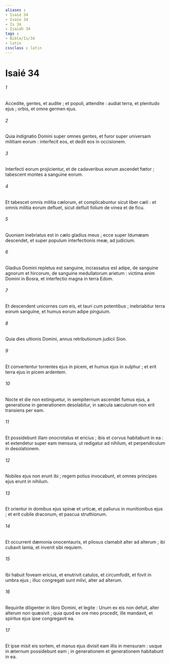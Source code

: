 ```yaml
---
aliases : 
- Isaié 34
- Isaïe 34
- Is 34
- Isaiah 34
tags : 
- Bible/Is/34
- latin
cssclass : latin
---
```


# Isaié 34

###### 1
Accedite, gentes, et audite ; et populi, attendite : audiat terra, et plenitudo ejus ; orbis, et omne germen ejus.
###### 2
Quia indignatio Domini super omnes gentes, et furor super universam militiam eorum : interfecit eos, et dedit eos in occisionem.
###### 3
Interfecti eorum projicientur, et de cadaveribus eorum ascendet fœtor ; tabescent montes a sanguine eorum.
###### 4
Et tabescet omnis militia cælorum, et complicabuntur sicut liber cæli : et omnis militia eorum defluet, sicut defluit folium de vinea et de ficu.
###### 5
Quoniam inebriatus est in cælo gladius meus ; ecce super Idumæam descendet, et super populum interfectionis meæ, ad judicium.
###### 6
Gladius Domini repletus est sanguine, incrassatus est adipe, de sanguine agnorum et hircorum, de sanguine medullatorum arietum : victima enim Domini in Bosra, et interfectio magna in terra Edom.
###### 7
Et descendent unicornes cum eis, et tauri cum potentibus ; inebriabitur terra eorum sanguine, et humus eorum adipe pinguium.
###### 8
Quia dies ultionis Domini, annus retributionum judicii Sion.
###### 9
Et convertentur torrentes ejus in picem, et humus ejus in sulphur ; et erit terra ejus in picem ardentem.
###### 10
Nocte et die non extinguetur, in sempiternum ascendet fumus ejus, a generatione in generationem desolabitur, in sæcula sæculorum non erit transiens per eam.
###### 11
Et possidebunt illam onocrotalus et ericius ; ibis et corvus habitabunt in ea : et extendetur super eam mensura, ut redigatur ad nihilum, et perpendiculum in desolationem.
###### 12
Nobiles ejus non erunt ibi ; regem potius invocabunt, et omnes principes ejus erunt in nihilum.
###### 13
Et orientur in domibus ejus spinæ et urticæ, et paliurus in munitionibus ejus ; et erit cubile draconum, et pascua struthionum.
###### 14
Et occurrent dæmonia onocentauris, et pilosus clamabit alter ad alterum ; ibi cubavit lamia, et invenit sibi requiem.
###### 15
Ibi habuit foveam ericius, et enutrivit catulos, et circumfodit, et fovit in umbra ejus ; illuc congregati sunt milvi, alter ad alterum.
###### 16
Requirite diligenter in libro Domini, et legite : Unum ex eis non defuit, alter alterum non quæsivit ; quia quod ex ore meo procedit, ille mandavit, et spiritus ejus ipse congregavit ea.
###### 17
Et ipse misit eis sortem, et manus ejus divisit eam illis in mensuram : usque in æternum possidebunt eam ; in generationem et generationem habitabunt in ea.
